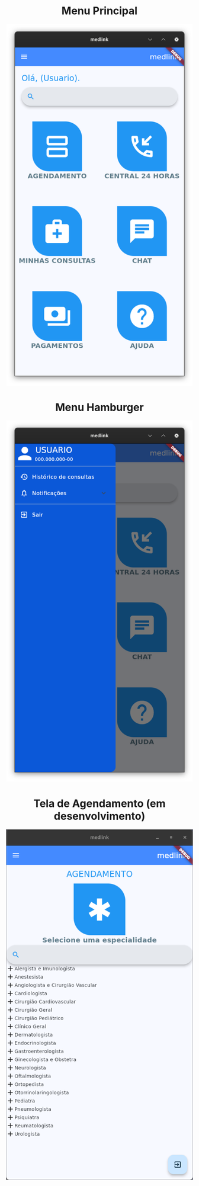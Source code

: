<h1 align="center">
Menu Principal
</h4>
  
![menu principal](imagens/man-page.png)

<h1 align="center">
Menu Hamburger
</h4>

![menu hamburger](imagens/menu-Hamburger.png)

<h1 align="center">
Tela de Agendamento (em desenvolvimento)
</h4>

![Tela de Agendamento](imagens/agendamento.png)

